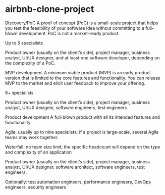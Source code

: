 # airbnb-clone-project
Discovery/PoC
A proof of concept (PoC) is a small-scale project that helps you test the feasibility of your software idea without committing to a full-blown development. PoC is not a market-ready product.

Up to 5 specialists

Product owner (usually on the client’s side), project manager, business analyst, UI/UX designer, and at least one software developer, depending on the complexity of a PoC.

MVP development
A minimum viable product (MVP) is an early product version that is limited to the core features and functionality. You can release MVP to the market and elicit user feedback to improve your offering.

6+ specialists

Product owner (usually on the client’s side), project manager, business analyst, UI/UX designer, software engineers, test engineers

Product development
A full-blown product with all its intended features and functionality

Agile: usually up to nine specialists; if a project is large-scale, several Agile teams may work together.

Waterfall: no team size limit; the specific headcount will depend on the type and complexity of an application

Product owner (usually on the client’s side), project manager, business analyst, UI/UX designer, software architect, software engineers, test engineers.

Optionally: test automation engineers, performance engineers, DevOps engineers, security engineers

